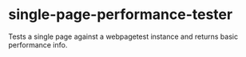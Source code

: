 # single-page-performance-tester
Tests a single page against a webpagetest instance and returns basic performance info.
